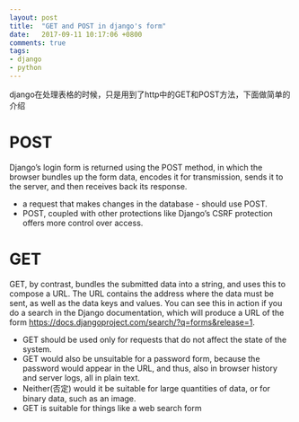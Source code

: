 ```yaml
---
layout: post
title:  "GET and POST in django's form"
date:   2017-09-11 10:17:06 +0800
comments: true
tags:
- django
- python
---
```


django在处理表格的时候，只是用到了http中的GET和POST方法，下面做简单的介绍


# POST

Django’s login form is returned using the POST method, in which the browser bundles up the form data, encodes it for transmission, sends it to the server, and then receives back its response.

* a request that makes changes in the database - should use POST.
* POST, coupled with other protections like Django’s CSRF protection offers more control over access.

# GET

GET, by contrast, bundles the submitted data into a string, and uses this to compose a URL. The URL contains the address where the data must be sent, as well as the data keys and values. You can see this in action if you do a search in the Django documentation, which will produce a URL of the form https://docs.djangoproject.com/search/?q=forms&release=1.

* GET should be used only for requests that do not affect the state of the system.
* GET would also be unsuitable for a password form, because the password would appear in the URL, and thus, also in browser history and server logs, all in plain text. 
* Neither(否定) would it be suitable for large quantities of data, or for binary data, such as an image.
* GET is suitable for things like a web search form
